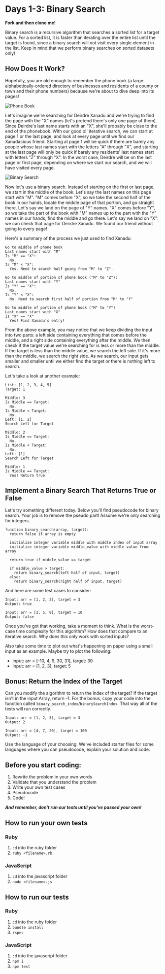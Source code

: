 # Days 1-3: Binary Search

**Fork and then clone me!**

Binary search is a recursive algorithm that searches a sorted list for a target value. For a sorted list, it is faster than iterating over the entire list until the target is found, since a binary search will not visit every single element in the list. Keep in mind that we perform binary searches on sorted datasets only!

## How Does It Work?

Hopefully, you are old enough to remember the phone book (a large alphabetically-ordered directory of businesses and residents of a county or town and their phone numbers) because we're about to dive deep into its pages!

![Phone Book](./phone_book.jpeg)

Let's imagine we're searching for Deirdre Xanadu and we're trying to find the page with the "X" names (let's pretend there's only one page of them). Since Deirdre's last name starts with an "X", she'll probably be close to the end of the phonebook. With our good ol' iterative search, we can start at page 1 or the last page, and look at every page until we find our Xanadacious friend. Starting at page 1 will be quick if there are barely any people whose last names start with the letters "A" through "X", and starting at the last page will only be quick if barely any residents' last names start with letters "Z" through "X". In the worst case, Deirdre will be on the last page or first page, depending on where we start our search, and we will have visited every page.

![Binary Search](./binary_search.gif)

Now let's use a binary search. Instead of starting on the first or last page, we start in the middle of the book. Let's say the last names on this page start with "M". "M" comes before "X", so we take the second half of the book in our hands, locate the middle page of that portion, and go straight there. Let's say we land on the page of "Y" names. "X" comes before "Y", so we take the part of the book with "M" names up to the part with the "Y" names in our hands, find the middle and go there. Let's say we land on "X": we can check that page for Deirdre Xanadu. We found our friend without going to every page!

Here's a summary of the process we just used to find Xanadu:

```
Go to middle of phone book
Last names start with "M"
Is "M" == "X":
  No.
Is "M" < "X":
  Yes. Need to search half going from "M" to "Z".

Go to middle of portion of phone book ("M" to "Z"):
Last names start with "Y"
Is "Y" == "X":
  No.
Is "Y" < "X":
  No. Need to search first half of portion from "M" to "Y"

Go to middle of portion of phone book ("M" to "Y")
Last names start with "X"
Is "X" == "X"
  Yes! Find Xanadu's entry!
```

From the above example, you may notice that we keep dividing the input into two parts: a left side containing everything that comes before the middle, and a right side containing everything after the middle. We then check if the target value we're searching for is less or more than the middle. If the target is less than the middle value, we search the left side. If it's more than the middle, we search the right side. As we search, our input gets smaller and smaller until we either find the target or there is nothing left to search.

Let's take a look at another example:

```
List: [1, 2, 3, 4, 5]
Target: 1

Middle: 3
Is Middle == Target:
  No.
Is Middle < Target:
  No.
Left: [1, 2]
Search Left for Target

Middle: 2
Is Middle == Target:
  No.
Is Middle < Target:
  No.
Left: [1]
Search Left for Target

Middle: 1
Is Middle == Target:
  Yes! Return true
```

## Implement a Binary Search That Returns True or False

Let's try something different today. Below you'll find pseudocode for binary search. Your job is to remove the pseudo part! Assume we're only searching for integers.

```
function binary_search(array, target):
  return false if array is empty

  initialize integer variable middle with middle index of input array
  initialize integer variable middle_value with middle value from array

  return true if middle_value == target

  if middle_value > target:
    return binary_search(left half of input, target)
  else:
    return binary_search(right half of input, target)
```

And here are some test cases to consider:

```
Input: arr = [1, 2, 3], target = 3
Output: true

Input: arr = [3, 5, 9], target = 10
Output: false
```

Once you've got that working, take a moment to think. What is the worst-case time complexity for this algorithm? How does that compare to an iterative search. Why does this only work with sorted inputs?

Also take some time to plot out what's happening on paper using a small input as an example. Maybe try to plot the following:
  * Input: arr = [-10, 4, 9, 30, 31], target: 30
  * Input: arr = [1, 2, 3], target: 5

## Bonus: Return the Index of the Target

Can you modify the algorithm to return the index of the target? If the target isn't in the input Array, return -1. For the bonus, copy your code into the function called `binary_search_index`/`binarySearchIndex`. That way all of the tests will run correctly.

```
Input: arr = [1, 2, 3], target = 3
Output: 2

Input: arr = [4, 7, 20], target = 100
Output: -1
```

Use the language of your choosing. We've included starter files for some languages where you can pseudocode, explain your solution and code.

## Before you start coding:

1. Rewrite the problem in your own words
2. Validate that you understand the problem
3. Write your own test cases
4. Pseudocode
5. Code!

**_And remember, don't run our tests until you've passed your own!_**

## How to run your own tests

### Ruby

1. `cd` into the ruby folder
2. `ruby <filename>.rb`

### JavaScript

1. `cd` into the javascript folder
2. `node <filename>.js`

## How to run our tests

### Ruby

1. `cd` into the ruby folder
2. `bundle install`
3. `rspec`

### JavaScript

1. `cd` into the javascript folder
2. `npm i`
3. `npm test`

